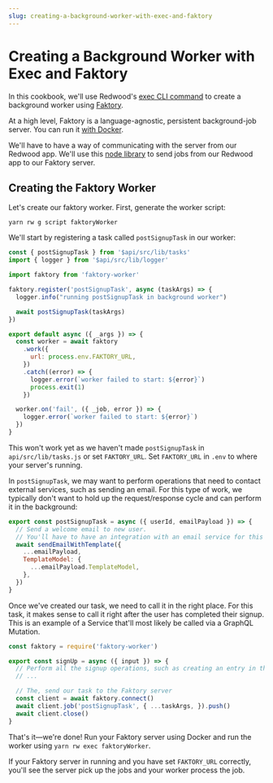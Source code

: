 ```yaml
---
slug: creating-a-background-worker-with-exec-and-faktory
---
```


# Creating a Background Worker with Exec and Faktory

In this cookbook, we'll use Redwood's [exec CLI command](cli-commands.md#exec) to create a background worker using [Faktory](https://contribsys.com/faktory/).

At a high level, Faktory is a language-agnostic, persistent background-job server.
You can run it [with Docker](https://github.com/contribsys/faktory/wiki/Docker).

We'll have to have a way of communicating with the server from our Redwood app.
We'll use this [node library](https://github.com/jbielick/faktory_worker_node) to send jobs from our Redwood app to our Faktory server.

## Creating the Faktory Worker

Let's create our faktory worker.
First, generate the worker script:

```
yarn rw g script faktoryWorker
```

We'll start by registering a task called `postSignupTask` in our worker:

```jsx title="scripts/faktoryWorker.js"
const { postSignupTask } from '$api/src/lib/tasks'
import { logger } from '$api/src/lib/logger'

import faktory from 'faktory-worker'

faktory.register('postSignupTask', async (taskArgs) => {
  logger.info("running postSignupTask in background worker")

  await postSignupTask(taskArgs)
})

export default async ({ _args }) => {
  const worker = await faktory
    .work({
      url: process.env.FAKTORY_URL,
    })
    .catch((error) => {
      logger.error(`worker failed to start: ${error}`)
      process.exit(1)
    })

  worker.on('fail', ({ _job, error }) => {
    logger.error(`worker failed to start: ${error}`)
  })
}
```

This won't work yet as we haven't made `postSignupTask` in `api/src/lib/tasks.js` or set `FAKTORY_URL`.
Set `FAKTORY_URL` in `.env` to where your server's running.

In `postSignupTask`, we may want to perform operations that need to contact external services, such as sending an email.
For this type of work, we typically don't want to hold up the request/response cycle and can perform it in the background:

```jsx title="api/src/lib/tasks.js"
export const postSignupTask = async ({ userId, emailPayload }) => {
  // Send a welcome email to new user.
  // You'll have to have an integration with an email service for this to work.
  await sendEmailWithTemplate({
    ...emailPayload,
    TemplateModel: {
      ...emailPayload.TemplateModel,
    },
  })
}
```

Once we've created our task, we need to call it in the right place.
For this task, it makes sense to call it right after the user has completed their signup.
This is an example of a Service that'll most likely be called via a GraphQL Mutation.

```jsx title="src/services/auth/auth.js"
const faktory = require('faktory-worker')

export const signUp = async ({ input }) => {
  // Perform all the signup operations, such as creating an entry in the DB and auth provider
  // ...

  // The, send our task to the Faktory server
  const client = await faktory.connect()
  await client.job('postSignupTask', { ...taskArgs, }).push()
  await client.close()
}

```

That's it—we're done!
Run your Faktory server using Docker and run the worker using `yarn rw exec faktoryWorker`.

If your Faktory server in running and you have set `FAKTORY_URL` correctly, you'll see the server pick up the jobs and your worker process the job.
